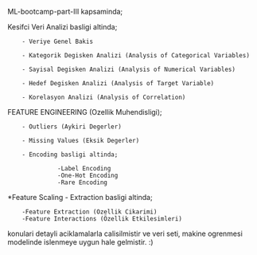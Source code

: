 ML-bootcamp-part-III kapsaminda;

Kesifci Veri Analizi basligi altinda;

        - Veriye Genel Bakis

        - Kategorik Degisken Analizi (Analysis of Categorical Variables)

        - Sayisal Degisken Analizi (Analysis of Numerical Variables)

        - Hedef Degisken Analizi (Analysis of Target Variable)

        - Korelasyon Analizi (Analysis of Correlation)

FEATURE ENGINEERING (Ozellik Muhendisligi);

        - Outliers (Aykiri Degerler)
        
        - Missing Values (Eksik Degerler)

        - Encoding basligi altinda;

                  -Label Encoding
                  -One-Hot Encoding
                  -Rare Encoding

*Feature Scaling - Extraction basligi altinda;

        -Feature Extraction (Ozellik Cikarimi)
        -Feature Interactions (Özellik Etkilesimleri) 

konulari detayli aciklamalarla calisilmistir ve veri seti, makine ogrenmesi modelinde islenmeye uygun hale gelmistir. :)
